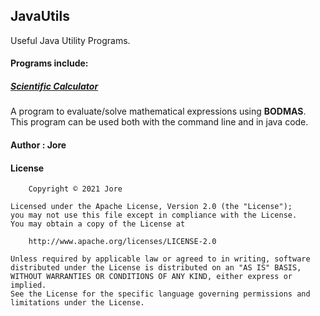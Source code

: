 JavaUtils
---------

Useful Java Utility Programs.

#### Programs include:

##### [Scientific Calculator](https://jorexdeveloper.github.io/JavaUtils/ScientificCalculator/)

A program to evaluate/solve mathematical expressions using **BODMAS**. This program can be used both with the command line and in java code.

#### Author : Jore

#### License

```
    Copyright © 2021 Jore

Licensed under the Apache License, Version 2.0 (the "License");
you may not use this file except in compliance with the License.
You may obtain a copy of the License at

    http://www.apache.org/licenses/LICENSE-2.0

Unless required by applicable law or agreed to in writing, software
distributed under the License is distributed on an "AS IS" BASIS,
WITHOUT WARRANTIES OR CONDITIONS OF ANY KIND, either express or implied.
See the License for the specific language governing permissions and
limitations under the License.
```

